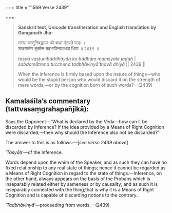 +++
title = "1569 Verse 2439"

+++
> **Sanskrit text, Unicode transliteration and English translation by Ganganath Jha:** 
>
> तस्या वस्तुनिबद्धायाः को बाधां मंस्यते जडः ।  
> शब्दमात्रेण तुच्छेन तद्भाविन्याऽथवा धिया ॥ २४३९ ॥ 
>
> *tasyā vastunibaddhāyāḥ ko bādhāṃ maṃsyate jaḍaḥ* \|  
> *śabdamātreṇa tucchena tadbhāvinyā'thavā dhiyā* \|\| 2439 \|\| 
>
> When the inference is firmly based upon the nature of things—who would be the stupid person who would discard it on the strength of mere words,—or by the cognition born of such words?—(2439)



## Kamalaśīla’s commentary (tattvasaṃgrahapañjikā):

Says the Opponent—“What is declared by the Veda—how can it be discarded by Inference? If the idea provided by a Means of Right Cognition were discarded,—then why should the Inference also not be discarded?”

The answer to this is as follows:—[*see verse 2439 above*]

‘*Tasyāḥ*’—of the Inference.

Words depend upon the whim of the Speaker, and as such they can have no fixed relationship to any real state of things; hence it cannot be regarded as a Means of Right Cognition in regard to the state of things.—Inference, on the other hand, always appears on the basis of the Probans which is inseparably related either by sameness or by causality; and as such it is inseparably connected with the thing;that is why it is a Means of Right Cognition and is capable of discarding notions to the contrary..

‘*Tadbhāvinyā*’—proceeding from words.—(2439)


